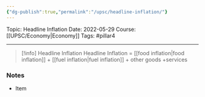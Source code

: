 ```yaml
---
{"dg-publish":true,"permalink":"/upsc/headline-inflation/"}
---
```


Topic: Headline Inflation
Date: 2022-05-29
Course: [[UPSC/Economy\|Economy]]
Tags: #pillar4 

---

> [!info] Headline Inflation
> Headline Inflation = [[food inflation\|food inflation]] + [[fuel inflation\|fuel inflation]] + other goods +services



### Notes
- Item



